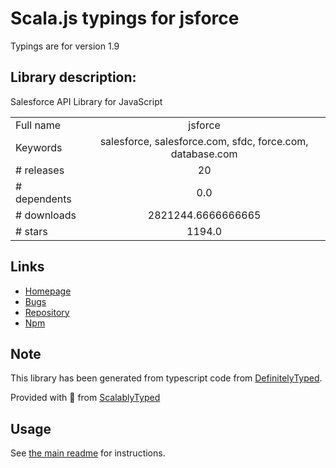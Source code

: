 
# Scala.js typings for jsforce

Typings are for version 1.9

## Library description:
Salesforce API Library for JavaScript

|                    |                 |
| ------------------ | :-------------: |
| Full name          | jsforce |
| Keywords           | salesforce, salesforce.com, sfdc, force.com, database.com |
| # releases         | 20 |
| # dependents       | 0.0 |
| # downloads        | 2821244.6666666665 |
| # stars            | 1194.0 |

## Links
- [Homepage](http://github.com/jsforce/jsforce)
- [Bugs](https://github.com/jsforce/jsforce/issues)
- [Repository](https://github.com/jsforce/jsforce)
- [Npm](https://www.npmjs.com/package/jsforce)
    


## Note
This library has been generated from typescript code from [DefinitelyTyped](https://definitelytyped.org).

Provided with :purple_heart: from [ScalablyTyped](https://github.com/oyvindberg/ScalablyTyped)

## Usage
See [the main readme](../../readme.md) for instructions.


